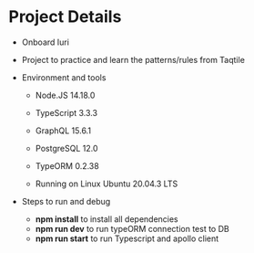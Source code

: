 # Project Details

- Onboard Iuri
- Project to practice and learn the patterns/rules from Taqtile
- Environment and tools

  - Node.JS 14.18.0
  - TypeScript 3.3.3
  - GraphQL 15.6.1
  - PostgreSQL 12.0
  - TypeORM 0.2.38

  - Running on Linux Ubuntu 20.04.3 LTS

- Steps to run and debug
  - **npm install** to install all dependencies
  - **npm run dev** to run typeORM connection test to DB
  - **npm run start** to run Typescript and apollo client
